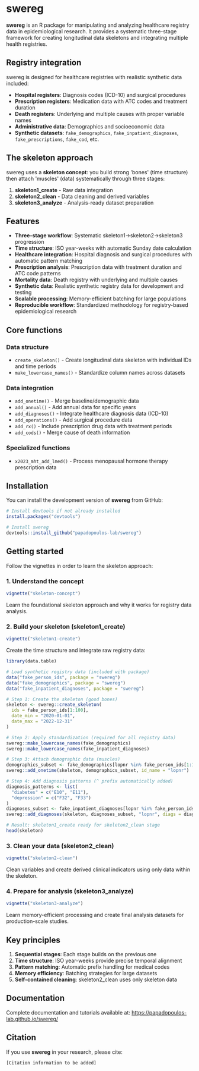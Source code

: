 # swereg

**swereg** is an R package for manipulating and analyzing healthcare registry data in epidemiological research. It provides a systematic three-stage framework for creating longitudinal data skeletons and integrating multiple health registries.

## Registry integration

swereg is designed for healthcare registries with realistic synthetic data included:

- **Hospital registers**: Diagnosis codes (ICD-10) and surgical procedures
- **Prescription registers**: Medication data with ATC codes and treatment duration  
- **Death registers**: Underlying and multiple causes with proper variable names
- **Administrative data**: Demographics and socioeconomic data
- **Synthetic datasets**: `fake_demographics`, `fake_inpatient_diagnoses`, `fake_prescriptions`, `fake_cod`, etc.

## The skeleton approach

swereg uses a **skeleton concept**: you build strong 'bones' (time structure) then attach 'muscles' (data) systematically through three stages:

1. **skeleton1_create** - Raw data integration 
2. **skeleton2_clean** - Data cleaning and derived variables
3. **skeleton3_analyze** - Analysis-ready dataset preparation

## Features

- **Three-stage workflow**: Systematic skeleton1→skeleton2→skeleton3 progression
- **Time structure**: ISO year-weeks with automatic Sunday date calculation
- **Healthcare integration**: Hospital diagnosis and surgical procedures with automatic pattern matching
- **Prescription analysis**: Prescription data with treatment duration and ATC code patterns  
- **Mortality data**: Death registry with underlying and multiple causes
- **Synthetic data**: Realistic synthetic registry data for development and testing
- **Scalable processing**: Memory-efficient batching for large populations
- **Reproducible workflow**: Standardized methodology for registry-based epidemiological research

## Core functions

### Data structure
- `create_skeleton()` - Create longitudinal data skeleton with individual IDs and time periods
- `make_lowercase_names()` - Standardize column names across datasets

### Data integration
- `add_onetime()` - Merge baseline/demographic data
- `add_annual()` - Add annual data for specific years
- `add_diagnoses()` - Integrate healthcare diagnosis data (ICD-10)
- `add_operations()` - Add surgical procedure data
- `add_rx()` - Include prescription drug data with treatment periods
- `add_cods()` - Merge cause of death information

### Specialized functions
- `x2023_mht_add_lmed()` - Process menopausal hormone therapy prescription data

## Installation

You can install the development version of **swereg** from GitHub:

```r
# Install devtools if not already installed
install.packages("devtools")

# Install swereg
devtools::install_github("papadopoulos-lab/swereg")
```

## Getting started

Follow the vignettes in order to learn the skeleton approach:

### 1. Understand the concept
```r
vignette("skeleton-concept")
```
Learn the foundational skeleton approach and why it works for registry data analysis.

### 2. Build your skeleton (skeleton1_create)
```r
vignette("skeleton1-create")
```
Create the time structure and integrate raw registry data:

```r
library(data.table)

# Load synthetic registry data (included with package)
data("fake_person_ids", package = "swereg")
data("fake_demographics", package = "swereg")
data("fake_inpatient_diagnoses", package = "swereg")

# Step 1: Create the skeleton (good bones)
skeleton <- swereg::create_skeleton(
  ids = fake_person_ids[1:100],
  date_min = "2020-01-01",
  date_max = "2022-12-31"
)

# Step 2: Apply standardization (required for all registry data)
swereg::make_lowercase_names(fake_demographics)
swereg::make_lowercase_names(fake_inpatient_diagnoses)

# Step 3: Attach demographic data (muscles)
demographics_subset <- fake_demographics[lopnr %in% fake_person_ids[1:100]]
swereg::add_onetime(skeleton, demographics_subset, id_name = "lopnr")

# Step 4: Add diagnosis patterns (^ prefix automatically added)
diagnosis_patterns <- list(
  "diabetes" = c("E10", "E11"),
  "depression" = c("F32", "F33")
)
diagnoses_subset <- fake_inpatient_diagnoses[lopnr %in% fake_person_ids[1:100]]
swereg::add_diagnoses(skeleton, diagnoses_subset, "lopnr", diags = diagnosis_patterns)

# Result: skeleton1_create ready for skeleton2_clean stage
head(skeleton)
```

### 3. Clean your data (skeleton2_clean)
```r
vignette("skeleton2-clean")
```
Clean variables and create derived clinical indicators using only data within the skeleton.

### 4. Prepare for analysis (skeleton3_analyze)
```r
vignette("skeleton3-analyze")
```
Learn memory-efficient processing and create final analysis datasets for production-scale studies.

## Key principles

1. **Sequential stages**: Each stage builds on the previous one
2. **Time structure**: ISO year-weeks provide precise temporal alignment
3. **Pattern matching**: Automatic prefix handling for medical codes
4. **Memory efficiency**: Batching strategies for large datasets
5. **Self-contained cleaning**: skeleton2_clean uses only skeleton data

## Documentation

Complete documentation and tutorials available at: https://papadopoulos-lab.github.io/swereg/

## Citation

If you use **swereg** in your research, please cite:

```
[Citation information to be added]
```